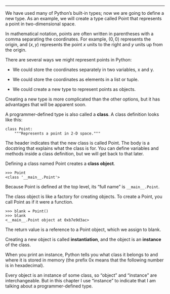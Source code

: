 ------------------------

We have used many of Python’s built-in types; now we are going to define a new type. As an example, we will create a type called <span>Point</span> that represents a point in two-dimensional space.

In mathematical notation, points are often written in parentheses with a comma separating the coordinates. For example, $(0,0)$ represents the origin, and $(x,y)$ represents the point $x$ units to the right and $y$ units up from the origin.

There are several ways we might represent points in Python:

-   We could store the coordinates separately in two variables, <span>x</span> and <span>y</span>.

-   We could store the coordinates as elements in a list or tuple.

-   We could create a new type to represent points as objects.

Creating a new type is more complicated than the other options, but it has advantages that will be apparent soon.

A programmer-defined type is also called a <span>**class**</span>. A class definition looks like this:

    class Point:
        """Represents a point in 2-D space."""

The header indicates that the new class is called <span>Point</span>. The body is a docstring that explains what the class is for. You can define variables and methods inside a class definition, but we will get back to that later.

Defining a class named <span>Point</span> creates a <span>**class object**</span>.

    >>> Point
    <class '__main__.Point'>

Because <span>Point</span> is defined at the top level, its “full name” is `__main__.Point`.

The class object is like a factory for creating objects. To create a Point, you call <span>Point</span> as if it were a function.

    >>> blank = Point()
    >>> blank
    <__main__.Point object at 0xb7e9d3ac>

The return value is a reference to a Point object, which we assign to <span>blank</span>.

Creating a new object is called <span>**instantiation**</span>, and the object is an <span>**instance**</span> of the class.

When you print an instance, Python tells you what class it belongs to and where it is stored in memory (the prefix <span>0x</span> means that the following number is in hexadecimal).

Every object is an instance of some class, so “object” and “instance” are interchangeable. But in this chapter I use “instance” to indicate that I am talking about a programmer-defined type.

